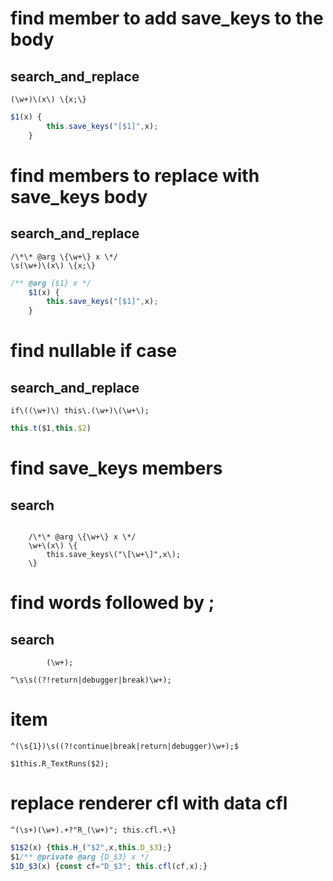 # find member to add save_keys to the body
## search_and_replace
```regexp
(\w+)\(x\) \{x;\}
```
```js
$1(x) {
		this.save_keys("[$1]",x);
	}
```
# find members to replace with save_keys body
## search_and_replace
```regexp
/\*\* @arg \{\w+\} x \*/
\s(\w+)\(x\) \{x;\}
```
```js
/** @arg {$1} x */
	$1(x) {
		this.save_keys("[$1]",x);
	}
```
# find nullable if case
## search_and_replace
```regexp
if\((\w+)\) this\.(\w+)\(\w+\);
```
```js
this.t($1,this.$2)
```
# find save_keys members
## search
```regexp

	/\*\* @arg \{\w+\} x \*/
	\w+\(x\) \{
		this.save_keys\("\[\w+\]",x\);
	\}
```
# find words followed by ;
## search
```regexp
		(\w+);
```
```regexp
^\s\s((?!return|debugger|break)\w+);
```
# item
```regexp
^(\s{1})\s((?!continue|break|return|debugger)\w+);$
```
```
$1this.R_TextRuns($2);
```
# replace renderer cfl with data cfl
```regexp
^(\s+)(\w+).+?"R_(\w+)"; this.cfl.+\}
```
```js
$1$2(x) {this.H_("$2",x,this.D_$3);}
$1/** @private @arg {D_$3} x */
$1D_$3(x) {const cf="D_$3"; this.cfl(cf,x);}
```